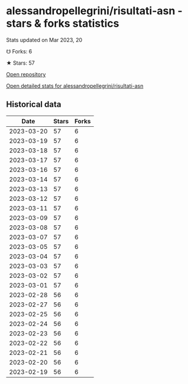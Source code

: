 # alessandropellegrini/risultati-asn - stars & forks statistics

Stats updated on Mar 2023, 20

☋ Forks: 6

★ Stars: 57

[Open repository](https://github.com/alessandropellegrini/risultati-asn)

[Open detailed stats for alessandropellegrini/risultati-asn](https://reviewgithub.com/rep/alessandropellegrini/risultati-asn)

## Historical data
| Date | Stars | Forks |
|------|-------|-------|
| 2023-03-20 | 57 | 6 | 
| 2023-03-19 | 57 | 6 | 
| 2023-03-18 | 57 | 6 | 
| 2023-03-17 | 57 | 6 | 
| 2023-03-16 | 57 | 6 | 
| 2023-03-14 | 57 | 6 | 
| 2023-03-13 | 57 | 6 | 
| 2023-03-12 | 57 | 6 | 
| 2023-03-11 | 57 | 6 | 
| 2023-03-09 | 57 | 6 | 
| 2023-03-08 | 57 | 6 | 
| 2023-03-07 | 57 | 6 | 
| 2023-03-05 | 57 | 6 | 
| 2023-03-04 | 57 | 6 | 
| 2023-03-03 | 57 | 6 | 
| 2023-03-02 | 57 | 6 | 
| 2023-03-01 | 57 | 6 | 
| 2023-02-28 | 56 | 6 | 
| 2023-02-27 | 56 | 6 | 
| 2023-02-25 | 56 | 6 | 
| 2023-02-24 | 56 | 6 | 
| 2023-02-23 | 56 | 6 | 
| 2023-02-22 | 56 | 6 | 
| 2023-02-21 | 56 | 6 | 
| 2023-02-20 | 56 | 6 | 
| 2023-02-19 | 56 | 6 | 

